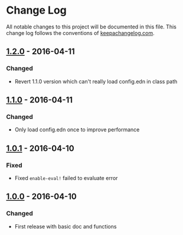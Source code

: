 # Change Log
All notable changes to this project will be documented in this file. This change log follows the conventions of [keepachangelog.com](http://keepachangelog.com/).

## [1.2.0] - 2016-04-11
### Changed
- Revert 1.1.0 version which can't really load config.edn in class path

## [1.1.0] - 2016-04-11
### Changed
- Only load config.edn once to improve performance

## [1.0.1] - 2016-04-10
### Fixed
- Fixed `enable-eval!` failed to evaluate error

## [1.0.0] - 2016-04-10
### Changed
- First release with basic doc and functions

[1.2.0]: https://github.com/your-name/t2/compare/1.2.0...HEAD
[1.1.0]: https://github.com/coldnew/config.clj/compare/1.1.0...1.2.0
[1.0.1]: https://github.com/coldnew/config.clj/compare/1.0.1...1.1.0
[1.0.0]: https://github.com/coldnew/config.clj/compare/1.0.0...1.0.1
